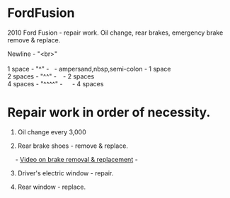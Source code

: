 # FordFusion
2010 Ford Fusion - repair work. Oil change, rear brakes, emergency brake remove &amp; replace.

Newline - "&lt;br&gt;"<br>
<br>
1 space  - "^"    - &nbsp; - ampersand,nbsp,semi-colon - 1 space<br>
2 spaces - "^^"   - &ensp; - 2 spaces<br>
4 spaces - "^^^^" - &emsp; - 4 spaces<br>

# Repair work in order of necessity.
  1. Oil change every 3,000

  2. Rear brake shoes - remove & replace.

&emsp; - [Video on brake removal & replacement](https://www.youtube.com/watch?v=cikKzEFv_fs)
    - 
    

  3. Driver's electric window - repair.

  4. Rear window - replace.
